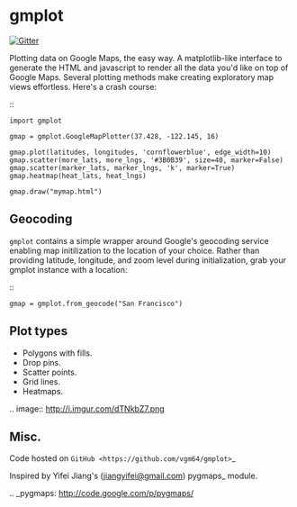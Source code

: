 gmplot
======

[![Gitter](https://badges.gitter.im/gmplot/community.svg)](https://gitter.im/gmplot/community?utm_source=badge&utm_medium=badge&utm_campaign=pr-badge)

Plotting data on Google Maps, the easy way. A matplotlib-like
interface to generate the HTML and javascript to render all the
data you'd like on top of Google Maps. Several plotting methods
make creating exploratory map views effortless. Here's a crash course:

::

    import gmplot

    gmap = gmplot.GoogleMapPlotter(37.428, -122.145, 16)

    gmap.plot(latitudes, longitudes, 'cornflowerblue', edge_width=10)
    gmap.scatter(more_lats, more_lngs, '#3B0B39', size=40, marker=False)
    gmap.scatter(marker_lats, marker_lngs, 'k', marker=True)
    gmap.heatmap(heat_lats, heat_lngs)

    gmap.draw("mymap.html")


Geocoding
---------

``gmplot`` contains a simple wrapper around Google's geocoding service enabling
map initilization to the location of your choice. Rather than providing latitude,
longitude, and zoom level during initialization, grab your gmplot instance with
a location:

::

    gmap = gmplot.from_geocode("San Francisco")

Plot types
----------

* Polygons with fills.
* Drop pins.
* Scatter points.
* Grid lines.
* Heatmaps.

.. image:: http://i.imgur.com/dTNkbZ7.png

Misc.
-----

Code hosted on `GitHub <https://github.com/vgm64/gmplot>`_

Inspired by Yifei Jiang's (jiangyifei@gmail.com) pygmaps_ module.

.. _pygmaps: http://code.google.com/p/pygmaps/

